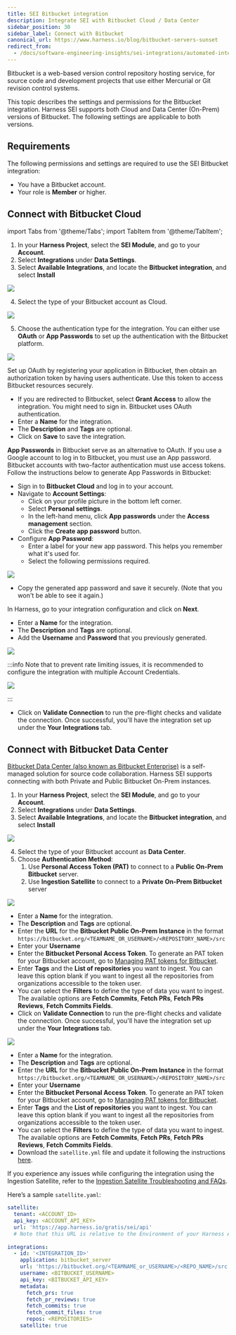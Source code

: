 ```yaml
---
title: SEI Bitbucket integration
description: Integrate SEI with Bitbucket Cloud / Data Center
sidebar_position: 30
sidebar_label: Connect with Bitbucket
canonical_url: https://www.harness.io/blog/bitbucket-servers-sunset
redirect_from:
  - /docs/software-engineering-insights/sei-integrations/automated-integrations/sei-integration-bitbucket
---
```


Bitbucket is a web-based version control repository hosting service, for source code and development projects that use either Mercurial or Git revision control systems.

This topic describes the settings and permissions for the Bitbucket integration. Harness SEI supports both Cloud and Data Center (On-Prem) versions of Bitbucket. The following settings are applicable to both versions.

## Requirements

The following permissions and settings are required to use the SEI Bitbucket integration:

* You have a Bitbucket account.
* Your role is **Member** or higher.

## Connect with Bitbucket Cloud

import Tabs from '@theme/Tabs';
import TabItem from '@theme/TabItem';

1. In your **Harness Project**, select the **SEI Module**, and go to your **Account**.
2. Select **Integrations** under **Data Settings**.
3. Select **Available Integrations**, and locate the **Bitbucket integration**, and select **Install**

![](../static/bitbucket-1.png)

4. Select the type of your Bitbucket account as Cloud.

![](../static/bitbucket-2.png)

5. Choose the authentication type for the integration. You can either use **OAuth** or **App Passwords** to set up the authentication with the Bitbucket platform.

![](../static/bitbucket-3.png)

<Tabs>
  <TabItem value="oauth" label="Using OAuth" default>

Set up OAuth by registering your application in Bitbucket, then obtain an authorization token by having users authenticate. Use this token to access Bitbucket resources securely.

* If you are redirected to Bitbucket, select **Grant Access** to allow the integration. You might need to sign in. Bitbucket uses OAuth authentication.
* Enter a **Name** for the integration.
* The **Description** and **Tags** are optional.
* Click on **Save** to save the integration.

</TabItem>
  <TabItem value="app-password" label="Using App Password">

**App Passwords** in Bitbucket serve as an alternative to OAuth. If you use a Google account to log in to Bitbucket, you must use an App password. Bitbucket accounts with two-factor authentication must use access tokens. Follow the instructions below to generate App Passwords in Bitbucket:

* Sign in to **Bitbucket Cloud** and log in to your account.
* Navigate to **Account Settings**:
  * Click on your profile picture in the bottom left corner.
  * Select **Personal settings**.
  * In the left-hand menu, click **App passwords** under the **Access management** section.
  * Click the **Create app password** button.
* Configure **App Password**:
  * Enter a label for your new app password. This helps you remember what it's used for.
  * Select the following permissions required.

![](../static/bitbucket-6.png)

* Copy the generated app password and save it securely. (Note that you won't be able to see it again.)

In Harness, go to your integration configuration and click on **Next**.

* Enter a **Name** for the integration.
* The **Description** and **Tags** are optional.
* Add the **Username** and **Password** that you previously generated.

![](../static/bitbucket-4.png)

:::info
Note that to prevent rate limiting issues, it is recommended to configure the integration with multiple Account Credentials.

![](../static/bitbucket-5.png)

:::

* Click on **Validate Connection** to run the pre-flight checks and validate the connection. Once successful, you'll have the integration set up under the **Your Integrations** tab.

</TabItem>
</Tabs>

## Connect with Bitbucket Data Center

[Bitbucket Data Center (also known as Bitbucket Enterprise)](https://www.atlassian.com/software/bitbucket/enterprise) is a self-managed solution for source code collaboration. Harness SEI supports connecting with both Private and Public Bitbucket On-Prem instances.

1. In your **Harness Project**, select the **SEI Module**, and go to your **Account**.
2. Select **Integrations** under **Data Settings**.
3. Select **Available Integrations**, and locate the **Bitbucket integration**, and select **Install**

![](../static/bitbucket-1.png)

4. Select the type of your Bitbucket account as **Data Center**.
5. Choose **Authentication Method**:
   1. Use **Personal Access Token (PAT)** to connect to a **Public On-Prem Bitbucket** server.
   2. Use **Ingestion Satellite** to connect to a **Private On-Prem Bitbucket** server

![](../static/bitbucket-7.png)


<Tabs>
  <TabItem value="pat" label="Using PAT" default>

* Enter a **Name** for the integration.
* The **Description** and **Tags** are optional.
* Enter the **URL** for the **Bitbucket Public On-Prem Instance** in the format `https://bitbucket.org/<TEAMNAME_OR_USERNAME>/<REPOSITORY_NAME>/src`
* Enter your **Username**
* Enter the **Bitbucket Personal Access Token**. To generate an PAT token for your Bitbucket account, go to [Managing PAT tokens for Bitbucket](https://support.atlassian.com/bitbucket-cloud/docs/create-a-repository-access-token/).
* Enter **Tags** and the **List of repositories** you want to ingest. You can leave this option blank if you want to ingest all the repositories from organizations accessible to the token user.
* You can select the **Filters** to define the type of data you want to ingest. The available options are **Fetch Commits**, **Fetch PRs**, **Fetch PRs Reviews**, **Fetch Commits Fields**.
* Click on **Validate Connection** to run the pre-flight checks and validate the connection. Once successful, you'll have the integration set up under the **Your Integrations** tab.

![](../static/bitbucket-8.png)

</TabItem>

  <TabItem value="satellite" label="Using Ingestion Satellite">

* Enter a **Name** for the integration.
* The **Description** and **Tags** are optional.
* Enter the **URL** for the **Bitbucket Public On-Prem Instance** in the format `https://bitbucket.org/<TEAMNAME_OR_USERNAME>/<REPOSITORY_NAME>/src`
* Enter your **Username**
* Enter the **Bitbucket Personal Access Token**. To generate an PAT token for your Bitbucket account, go to [Managing PAT tokens for Bitbucket](https://support.atlassian.com/bitbucket-cloud/docs/create-a-repository-access-token/).
* Enter **Tags** and the **List of repositories** you want to ingest. You can leave this option blank if you want to ingest all the repositories from organizations accessible to the token user.
* You can select the **Filters** to define the type of data you want to ingest. The available options are **Fetch Commits**, **Fetch PRs**, **Fetch PRs Reviews**, **Fetch Commits Fields**.
* Download the `satellite.yml` file and update it following the instructions [here](/docs/software-engineering-insights/sei-ingestion-satellite/satellite-overview).

If you experience any issues while configuring the integration using the Ingestion Satellite, refer to the [Ingestion Satellite Troubleshooting and FAQs](/docs/software-engineering-insights/sei-ingestion-satellite/satellite-troubleshooting-and-faqs).

Here’s a sample `satellite.yaml`:

```yaml
satellite:
  tenant: <ACCOUNT_ID>
  api_key: <ACCOUNT_API_KEY>
  url: 'https://app.harness.io/gratis/sei/api' 
  # Note that this URL is relative to the Environment of your Harness Account
  
integrations:
  - id: '<INTEGRATION_ID>'
    application: bitbucket_server
    url: 'https://bitbucket.org/<TEAMNAME_or_USERNAME>/<REPO_NAME>/src'
    username: <BITBUCKET_USERNAME>
    api_key: <BITBUCKET_API_KEY>
    metadata:
      fetch_prs: true
      fetch_pr_reviews: true
      fetch_commits: true
      fetch_commit_files: true
      repos: <REPOSITORIES>
    satellite: true

```

</TabItem>
</Tabs>
